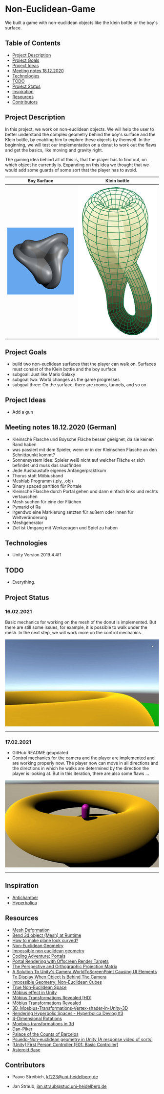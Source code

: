 # Non-Euclidean-Game
We built a game with non-euclidean objects like the klein bottle or the boy's surface.
## Table of Contents

* [Project Description](#project-description)
* [Project Goals](#project-goals)
* [Project Ideas](#project-ideas)
* [Meeting notes 18.12.2020](#meeting-notes-18.12.2020)
* [Technologies](#technologies)
* [TODO](#todo)
* [Project Status](#project-status)
* [Inspiration](#inspiration)
* [Resources](#resources)
* [Contributors](#contributors)

## Project Description

In this project, we work on non-euclidean objects. We will help the user to better understand the complex geometry behind the boy's surface and the Klein bottle, by enabling him to explore these objects by themself. 
In the beginning, we will test our implementation on a donut to work out the flaws and get the basics, like moving and gravity right.

The gaming idea behind all of this is, that the player has to find out, on which object he currently is. Expanding on this idea we thought that we would add some guards of some sort that the player has to avoid.

Boy Surface             |  Klein bottle
:-------------------------:|:-------------------------:
![](git_res/Boy_Surface-animation-small.gif)  |  ![](git_res/Klein_bottle.svg)

## Project Goals
* build two non-euclidean surfaces that the player can walk on. Surfaces must consist of the Klein bottle and the boy surface 
* subgoal: Just like Mario Galaxy
* subgoal two: World changes as the game progresses
* subgoal three: On the surface, there are rooms, tunnels, and so on

## Project Ideas
* Add a gun

## Meeting notes 18.12.2020 (German)
* Kleinsche Flasche und Boysche Fläche besser geeignet, da sie  keinen Rand haben
* was passiert mit dem Spieler, wenn er in der Kleinschen Flasche an den Schnittpunkt kommt?
* Sonnensystem Idee: Spieler weiß nicht auf welcher Fläche er sich befindet und muss das rausfinden
* Jede Ausbaustufe eigenes Anfängerpraktikum
* Thorus statt Möbiusband
* Meshlab Programm (.ply, .obj)
* Binary spaced partition für Portale
* Kleinsche Flasche durch Portal gehen und dann einfach links und rechts vertauschen
* Mesh suchen für eine der Flächen
* Pymarid of Ra
* Irgendwo eine Markierung setzten für außern oder innen für Weltveränderung
* Meshgenerator
* Ziel ist Umgang mit Werkzeugen und Spiel zu haben

## Technologies 
* Unity Version 2019.4.4f1

## TODO
* Everything.

## Project Status
### 16.02.2021
Basic mechanics for working on the mesh of the donut is implemented. But there are still some issues, for example, it is possible to walk under the mesh. In the next step, we will work more on the control mechanics.

![First test of the "gravity" code](git_res/Raycast_Test_1.gif)
- - - - -

### 17.02.2021
- GitHub README geupdated
- Control mechanics for the camera and the player are implemented and are working properly now. The player now can move in all directions and the directions in which he walks are determined by the direction the player is looking at. But in this iteration, there are also some flaws ...

![First implementation of camera and player movment](git_res/Movment_Test_1.gif)
- - - - - 

## Inspiration

* [Antichamber](http://www.antichamber-game.com)
* [Hyperbolica](https://store.steampowered.com/app/1256230/Hyperbolica/)

## Resources

* [Mesh Deformation](https://catlikecoding.com/unity/tutorials/mesh-deformation/)
* [Bend 3d object (Mesh) at Runtime](https://answers.unity.com/questions/1725691/bend-3d-object-mesh-at-runtime.html)
* [How to make plane look curved?](https://answers.unity.com/questions/288835/how-to-make-plane-look-curved.html?childToView=288888#answer-288888)
* [Non-Euclidean Geometry](https://www.reddit.com/r/Unity3D/comments/3qqyic/noneuclidean_geometry/)
* [Impossible non euclidean geometry](https://forum.unity.com/threads/impossible-non-euclidean-geometry.893938/)
* [Coding Adventure: Portals](https://www.youtube.com/watch?v=cWpFZbjtSQg)
* [Portal Rendering with Offscreen Render Targets](https://tomhulton.blogspot.com/2015/08/portal-rendering-with-offscreen-render.html)
* [The Perspective and Orthographic Projection Matrix](https://www.scratchapixel.com/lessons/3d-basic-rendering/perspective-and-orthographic-projection-matrix/projection-matrices-what-you-need-to-know-first)
* [A Solution To Unity's Camera.WorldToScreenPoint Causing UI Elements To Display When Object Is Behind The Camera](https://www.turiyaware.com/blog/a-solution-to-unitys-camera-worldtoscreenpoint-causing-ui-elements-to-display-when-object-is-behind-the-camera)
* [Impossible Geometry: Non-Euclidean Cubes](https://www.alanzucconi.com/2015/12/09/3873/)
* [True Non-Euclidean Space](https://answers.unity.com/questions/1085798/true-non-euclidean-space.html)
* [Möbius effect in Unity](https://gamedev.stackexchange.com/questions/178711/möbius-effect-in-unity)
* [Möbius Transformations Revealed [HD]](https://www.youtube.com/watch?v=0z1fIsUNhO4)
* [Möbius Transformations Revealed](https://www-users.math.umn.edu/~arnold//moebius/)
* [3D-Moebius-Transformations-Vertex-shader-in-Unity-3D](https://github.com/IRCSS/3D-Moebius-Transformations-Vertex-shader-in-Unity-3D)
* [Rendering Hyperbolic Spaces - Hyperbolica Devlog #3](https://www.youtube.com/watch?v=pXWRYpdYc7Q)
* [4-Dimensional Rotations](https://spacesymmetrystructure.wordpress.com/2008/12/11/4-dimensional-rotations/)
* [Moebius transformations in 3d](https://gist.githubusercontent.com/Dan-Piker/f7d790b3967d41bff8b0291f4cf7bd9e/raw/6225dadae2d8960fbc523b0082ae411e860803ad/Moebius3d)
* [Dan-Piker](https://github.com/Dan-Piker)
* [Palace of the Counts of Barcelos](https://sketchfab.com/3d-models/palace-of-the-counts-of-barcelos-655707837d0a4c4d814eb203f2a95bbc)
* [Psuedo-Non-euclidean geometry in Unity [A response video of sorts]](https://www.youtube.com/watch?v=ukdIAcfGKF4)
* [[Unity] First Person Controller [E01: Basic Controller]](https://www.youtube.com/watch?v=PmIPqGqp8UY)
* [Asteroid Base](http://www.asteroidbase.com/devlog/7-learning-how-to-walk/)

## Contributors

* Paavo Streibich, kf223@uni-heidelberg.de

* Jan Straub, jan.straub@stud.uni-heidelberg.de
